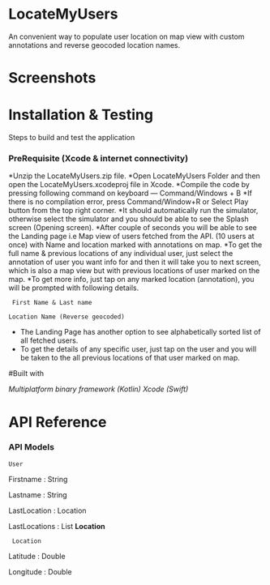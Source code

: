 # LocateMyUsers
An convenient way to populate user location on map view with custom annotations and reverse geocoded location names.

# Screenshots



# Installation & Testing
 
Steps to build and test the application
### PreRequisite (Xcode & internet connectivity)
*Unzip the LocateMyUsers.zip file. 
*Open LocateMyUsers Folder and then open the LocateMyUsers.xcodeproj file in Xcode.
*Compile the code by pressing following command on keyboard — Command/Windows + B 
*If there is no compilation error, press Command/Window+R or Select Play button from the top right corner.
*It should automatically run the simulator, otherwise select the simulator and you should be able to see the Splash screen (Opening screen).
*After couple of seconds you will be able to see the Landing page i.e Map view of users fetched from the API. (10 users at once) with Name and location marked with annotations on map.
*To get the full name & previous locations of any individual user, just select the annotation of user you want info for and then it will take you to next screen, which is also a map view but with previous locations of user marked on the map. 
*To get more info, just tap on any marked location (annotation), you will be prompted with following details.
```
 First Name & Last name
```
```
Location Name (Reverse geocoded)
```
* The Landing Page has another option to see alphabetically sorted list of all fetched users.
* To get the details of any specific user, just tap on the user and you will be taken to the all previous locations of that user marked on map.

#Built with

*Multiplatform binary framework (Kotlin)*
*Xcode (Swift)*

# API Reference

### API Models

```
User
```

Firstname : String

Lastname : String

LastLocation : Location

LastLocations : List **Location**

```
 Location
```

Latitude : Double

Longitude : Double

